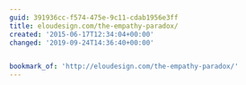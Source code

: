 ```yaml
---
guid: 391936cc-f574-475e-9c11-cdab1956e3ff
title: ‎eloudesign.com/the-empathy-paradox/
created: '2015-06-17T12:34:04+00:00'
changed: '2019-09-24T14:36:40+00:00'


bookmark_of: 'http://eloudesign.com/the-empathy-paradox/'
---
```




